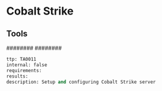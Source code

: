 # Cobalt Strike

## Tools
########
########


```meta
ttp: TA0011
internal: false
requirements: 
results: 
description: Setup and configuring Cobalt Strike server
```